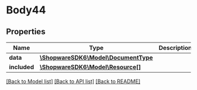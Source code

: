 # Body44

## Properties
Name | Type | Description | Notes
------------ | ------------- | ------------- | -------------
**data** | [**\ShopwareSDK6\Model\DocumentType**](DocumentType.md) |  | [optional] 
**included** | [**\ShopwareSDK6\Model\Resource[]**](Resource.md) |  | [optional] 

[[Back to Model list]](../../README.md#documentation-for-models) [[Back to API list]](../../README.md#documentation-for-api-endpoints) [[Back to README]](../../README.md)


